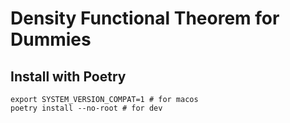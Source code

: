 Density Functional Theorem for Dummies
======================================

## Install with Poetry

```
export SYSTEM_VERSION_COMPAT=1 # for macos
poetry install --no-root # for dev
```